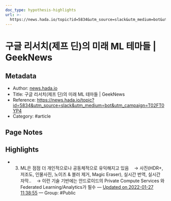 ```yaml
---
doc_type: hypothesis-highlights
url: >-
  https://news.hada.io/topic?id=5834&utm_source=slack&utm_medium=bot&utm_campaign=T02FT0YP4
---
```


# 구글 리서치(제프 딘)의 미래 ML 테마들 | GeekNews

## Metadata
- Author: [news.hada.io]()
- Title: 구글 리서치(제프 딘)의 미래 ML 테마들 | GeekNews
- Reference: https://news.hada.io/topic?id=5834&utm_source=slack&utm_medium=bot&utm_campaign=T02FT0YP4
- Category: #article

## Page Notes
## Highlights
- 3. ML은 점점 더 개인적으로나 공동체적으로 유익해지고 있음 ㅤ→ 사진(HDR+, 저조도, 인물사진, 노이즈 & 블러 제거, Magic Eraser), 실시간 번역, 실시간 자막.. ㅤ→ 이런 기술 기반에는 안드로이드의 Private Compute Services 와 Federated Learning/Analytics가 필수 — [Updated on 2022-01-27 11:38:55](https://hyp.is/RYbhhH8aEey1kDsg5xrIGg/news.hada.io/topic?id=5834&utm_source=slack&utm_medium=bot&utm_campaign=T02FT0YP4) — Group: #Public



